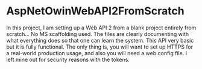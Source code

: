 # AspNetOwinWebAPI2FromScratch
In this project, I am setting up a Web API 2 from a blank project entirely from scratch... No MS scaffolding used. The files are clearly documenting with what everything does so that one can learn the system.
This API very basic but it is fully functional. The only thing is, you will want to set up HTTPS for a real-world production usage, and also you will need a web.config file. I left mine out for security reasons with the tokens.
